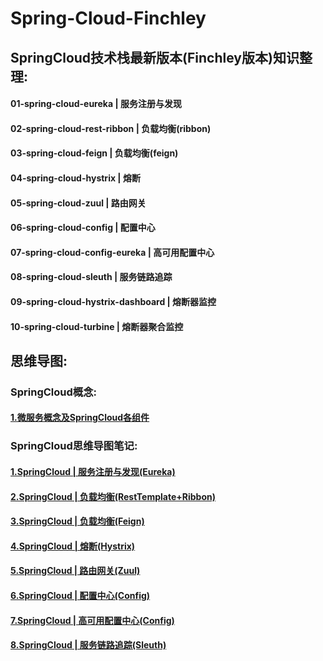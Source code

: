 # Spring-Cloud-Finchley

## SpringCloud技术栈最新版本(Finchley版本)知识整理:

#### 01-spring-cloud-eureka | 服务注册与发现
#### 02-spring-cloud-rest-ribbon | 负载均衡(ribbon)
#### 03-spring-cloud-feign | 负载均衡(feign)
#### 04-spring-cloud-hystrix | 熔断
#### 05-spring-cloud-zuul | 路由网关
#### 06-spring-cloud-config | 配置中心
#### 07-spring-cloud-config-eureka | 高可用配置中心
#### 08-spring-cloud-sleuth | 服务链路追踪
#### 09-spring-cloud-hystrix-dashboard | 熔断器监控
#### 10-spring-cloud-turbine | 熔断器聚合监控

## 思维导图:

### SpringCloud概念:

#### [1.微服务概念及SpringCloud各组件](http://www.edrawsoft.cn/viewer/public/s/3906d082909597)

### SpringCloud思维导图笔记:

#### [1.SpringCloud | 服务注册与发现(Eureka)](http://www.edrawsoft.cn/viewer/public/s/d8ad5184137612)
#### [2.SpringCloud | 负载均衡(RestTemplate+Ribbon)](http://www.edrawsoft.cn/viewer/public/s/daa6c751350974)
#### [3.SpringCloud | 负载均衡(Feign)](http://www.edrawsoft.cn/viewer/public/s/ba9f9249470314)
#### [4.SpringCloud | 熔断(Hystrix)](http://www.edrawsoft.cn/viewer/public/s/228e9412456944)
#### [5.SpringCloud | 路由网关(Zuul)](http://www.edrawsoft.cn/viewer/public/s/0128f695888967)
#### [6.SpringCloud | 配置中心(Config)](http://www.edrawsoft.cn/viewer/public/s/bc2ea196566776)
#### [7.SpringCloud | 高可用配置中心(Config)](http://www.edrawsoft.cn/viewer/public/s/17082272979823)
#### [8.SpringCloud | 服务链路追踪(Sleuth)](http://www.edrawsoft.cn/viewer/public/s/82e3e763059503)

